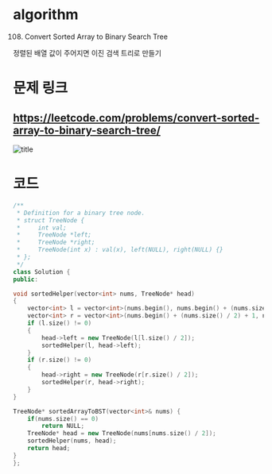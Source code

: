 ﻿# algorithm 
108. Convert Sorted Array to Binary Search Tree

정렬된 배열 값이 주어지면 이진 검색 트리로 만들기

# 문제 링크  
## https://leetcode.com/problems/convert-sorted-array-to-binary-search-tree/

![title](https://github.com/jungmin3834/algorithm/blob/master/image/convert-sorted-array-to-binary-search-tree.png)

# 코드

```cpp
/**
 * Definition for a binary tree node.
 * struct TreeNode {
 *     int val;
 *     TreeNode *left;
 *     TreeNode *right;
 *     TreeNode(int x) : val(x), left(NULL), right(NULL) {}
 * };
 */
class Solution {
public:

void sortedHelper(vector<int> nums, TreeNode* head)
{
	vector<int> l = vector<int>(nums.begin(), nums.begin() + (nums.size() / 2));
	vector<int> r = vector<int>(nums.begin() + (nums.size() / 2) + 1, nums.end());
	if (l.size() != 0)
	{
		head->left = new TreeNode(l[l.size() / 2]);
		sortedHelper(l, head->left);
	}
	if (r.size() != 0)
	{
		head->right = new TreeNode(r[r.size() / 2]);
		sortedHelper(r, head->right);
	}
}

TreeNode* sortedArrayToBST(vector<int>& nums) {
    if(nums.size() == 0)
        return NULL;
	TreeNode* head = new TreeNode(nums[nums.size() / 2]);
	sortedHelper(nums, head);
	return head;
}
};
```
